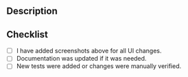 <!--- Provide a general summary of your changes in the Title above -->

## Description

<!--- Describe your changes and elaborate on motivation and context. -->
<!--- Make sure to refer to relevant GitHub issues using # -->

## Checklist

<!--- Make sure to satisfy all the criteria listed below. -->

- [ ] I have added screenshots above for all UI changes.
- [ ] Documentation was updated if it was needed.
- [ ] New tests were added or changes were manually verified.
